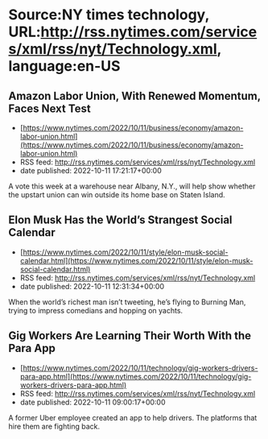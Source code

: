 # Source:NY times technology, URL:http://rss.nytimes.com/services/xml/rss/nyt/Technology.xml, language:en-US

## Amazon Labor Union, With Renewed Momentum, Faces Next Test
 - [https://www.nytimes.com/2022/10/11/business/economy/amazon-labor-union.html](https://www.nytimes.com/2022/10/11/business/economy/amazon-labor-union.html)
 - RSS feed: http://rss.nytimes.com/services/xml/rss/nyt/Technology.xml
 - date published: 2022-10-11 17:21:17+00:00

A vote this week at a warehouse near Albany, N.Y., will help show whether the upstart union can win outside its home base on Staten Island.

## Elon Musk Has the World’s Strangest Social Calendar
 - [https://www.nytimes.com/2022/10/11/style/elon-musk-social-calendar.html](https://www.nytimes.com/2022/10/11/style/elon-musk-social-calendar.html)
 - RSS feed: http://rss.nytimes.com/services/xml/rss/nyt/Technology.xml
 - date published: 2022-10-11 12:31:34+00:00

When the world’s richest man isn’t tweeting, he’s flying to Burning Man, trying to impress comedians and hopping on yachts.

## Gig Workers Are Learning Their Worth With the Para App
 - [https://www.nytimes.com/2022/10/11/technology/gig-workers-drivers-para-app.html](https://www.nytimes.com/2022/10/11/technology/gig-workers-drivers-para-app.html)
 - RSS feed: http://rss.nytimes.com/services/xml/rss/nyt/Technology.xml
 - date published: 2022-10-11 09:00:17+00:00

A former Uber employee created an app to help drivers. The platforms that hire them are fighting back.

